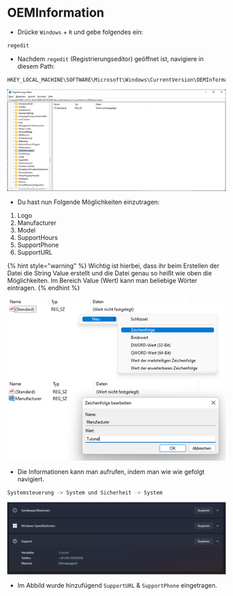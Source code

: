 # OEMInformation

* Drücke `Windows` + `R` und gebe folgendes ein:

```bash
regedit
```

* Nachdem `regedit` (Registrierungseditor) geöffnet ist, navigiere in diesem Path:

```bash
HKEY_LOCAL_MACHINE\SOFTWARE\Microsoft\Windows\CurrentVersion\OEMInformation
```
![Registrierungseditor](../.gitbook/assets/OEM-verzeichnis.png)

* Du hast nun Folgende Möglichkeiten einzutragen:

1. Logo
2. Manufacturer
3. Model
4. SupportHours
5. SupportPhone
6. SupportURL

{% hint style="warning" %}
Wichtig ist hierbei, dass ihr beim Erstellen der Datei die String Value erstellt und die Datei genau so heißt wie oben die Möglichkeiten. Im Bereich Value (Wert) kann man beliebige Wörter eintragen.
{% endhint %}

![datei erstellen](../.gitbook/assets/OEM-erstellen.png)
![datei erstellt](../.gitbook/assets/OEM-erstellt.png)

* Die Informationen kann man aufrufen, indem man wie wie gefolgt navigiert.

```bash
Systemsteuerung -> System und Sicherheit -> System
```
![anzeigen](../.gitbook/assets/OEM-anzeige.png)

* Im Abbild wurde hinzufügend `SupportURL` & `SupportPhone` eingetragen.
